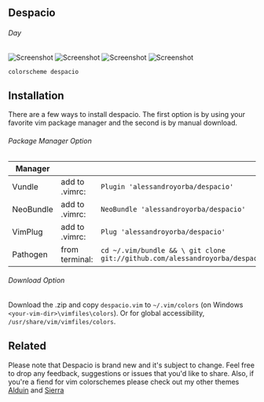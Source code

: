 Despacio
------

###### Day 
![Screenshot](https://cloud.githubusercontent.com/assets/11221489/19237682/069b9cb0-8eb3-11e6-8c2f-aa56b3fc305a.png)
![Screenshot](https://cloud.githubusercontent.com/assets/11221489/19237746/4c82a1ce-8eb3-11e6-97c2-a347095391df.png)
![Screenshot](https://cloud.githubusercontent.com/assets/11221489/19237785/66905bba-8eb3-11e6-83e8-b229bf7c0338.png)
![Screenshot](https://cloud.githubusercontent.com/assets/11221489/19237802/80ef3e9a-8eb3-11e6-97e7-2275fd250770.png)

```VimL
colorscheme despacio
```

Installation
---------------
There are a few ways to install despacio. The first option is by using your favorite vim package manager and the second is by manual download.

###### Package Manager Option
| Manager          |                 |                                                                           |
|------------------|-----------------|---------------------------------------------------------------------------|
| Vundle           | add to .vimrc:  | `Plugin 'alessandroyorba/despacio'`                                         |
| NeoBundle        | add to .vimrc:  | `NeoBundle 'alessandroyorba/despacio'`                                      |
| VimPlug          | add to .vimrc:  | `Plug 'alessandroyorba/despacio'`                                           |
| Pathogen         | from terminal:  | `cd ~/.vim/bundle && \ git clone git://github.com/alessandroyorba/despacio` |

###### Download Option
Download the .zip and copy `despacio.vim` to `~/.vim/colors` (on Windows `<your-vim-dir>\vimfiles\colors`). Or for global accessibility, `/usr/share/vim/vimfiles/colors`.

Related 
-------
Please note that Despacio is brand new and it's subject to change. Feel free to drop any feedback, suggestions or issues that you'd like to share. Also, if you're a fiend for vim colorschemes please check out my other themes [Alduin](https://github.com/AlessandroYorba/Alduin) and [Sierra](https://github.com/AlessandroYorba/Sierra)
